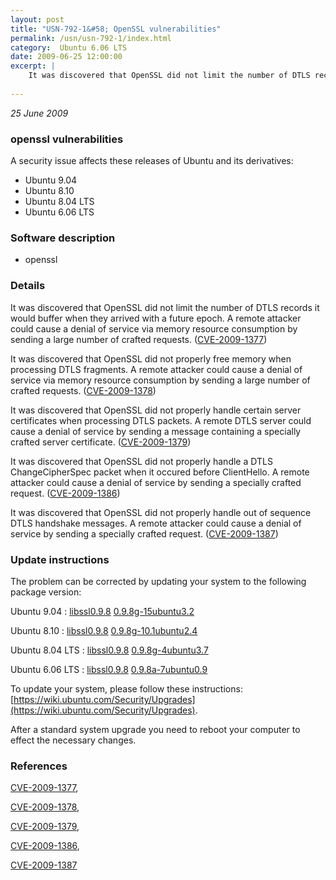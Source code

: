 ```yaml
---
layout: post
title: "USN-792-1&#58; OpenSSL vulnerabilities"
permalink: /usn/usn-792-1/index.html
category:  Ubuntu 6.06 LTS
date: 2009-06-25 12:00:00
excerpt: |
    It was discovered that OpenSSL did not limit the number of DTLS records it would buffer when they arrived with a future epoch. A remote attacker could cause a denial of service via memory resource consumption by sending a large number of crafted requests. ([CVE-2009-1377](http://people.ubuntu.com/~ubuntu-security/cve/CVE-2009-1377))
    
--- 
```

 
 

*25 June 2009*

### openssl vulnerabilities

A security issue affects these releases of Ubuntu and its derivatives:

* Ubuntu 9.04
* Ubuntu 8.10
* Ubuntu 8.04 LTS
* Ubuntu 6.06 LTS

### Software description

* openssl 

### Details

It was discovered that OpenSSL did not limit the number of DTLS records it would buffer when they arrived with a future epoch. A remote attacker could cause a denial of service via memory resource consumption by sending a large number of crafted requests. ([CVE-2009-1377](http://people.ubuntu.com/~ubuntu-security/cve/CVE-2009-1377))

It was discovered that OpenSSL did not properly free memory when processing DTLS fragments. A remote attacker could cause a denial of service via memory resource consumption by sending a large number of crafted requests. ([CVE-2009-1378](http://people.ubuntu.com/~ubuntu-security/cve/CVE-2009-1378))

It was discovered that OpenSSL did not properly handle certain server certificates when processing DTLS packets. A remote DTLS server could cause a denial of service by sending a message containing a specially crafted server certificate. ([CVE-2009-1379](http://people.ubuntu.com/~ubuntu-security/cve/CVE-2009-1379))

It was discovered that OpenSSL did not properly handle a DTLS ChangeCipherSpec packet when it occured before ClientHello. A remote attacker could cause a denial of service by sending a specially crafted request. ([CVE-2009-1386](http://people.ubuntu.com/~ubuntu-security/cve/CVE-2009-1386))

It was discovered that OpenSSL did not properly handle out of sequence DTLS handshake messages. A remote attacker could cause a denial of service by sending a specially crafted request. ([CVE-2009-1387](http://people.ubuntu.com/~ubuntu-security/cve/CVE-2009-1387)) 

### Update instructions

The problem can be corrected by updating your system to the following package version:

Ubuntu 9.04
 : [libssl0.9.8](https://launchpad.net/ubuntu/+source/openssl) <span> [0.9.8g-15ubuntu3.2](https://launchpad.net/ubuntu/+source/openssl/0.9.8g-15ubuntu3.2) </span> 

Ubuntu 8.10
 : [libssl0.9.8](https://launchpad.net/ubuntu/+source/openssl) <span> [0.9.8g-10.1ubuntu2.4](https://launchpad.net/ubuntu/+source/openssl/0.9.8g-10.1ubuntu2.4) </span> 

Ubuntu 8.04 LTS
 : [libssl0.9.8](https://launchpad.net/ubuntu/+source/openssl) <span> [0.9.8g-4ubuntu3.7](https://launchpad.net/ubuntu/+source/openssl/0.9.8g-4ubuntu3.7) </span> 

Ubuntu 6.06 LTS
 : [libssl0.9.8](https://launchpad.net/ubuntu/+source/openssl) <span> [0.9.8a-7ubuntu0.9](https://launchpad.net/ubuntu/+source/openssl/0.9.8a-7ubuntu0.9) </span> 

To update your system, please follow these instructions: [https://wiki.ubuntu.com/Security/Upgrades](https://wiki.ubuntu.com/Security/Upgrades).

After a standard system upgrade you need to reboot your computer to effect the necessary changes. 

### References

 
 [CVE-2009-1377](http://people.ubuntu.com/~ubuntu-security/cve/CVE-2009-1377), 

 [CVE-2009-1378](http://people.ubuntu.com/~ubuntu-security/cve/CVE-2009-1378), 

 [CVE-2009-1379](http://people.ubuntu.com/~ubuntu-security/cve/CVE-2009-1379), 

 [CVE-2009-1386](http://people.ubuntu.com/~ubuntu-security/cve/CVE-2009-1386), 

 [CVE-2009-1387](http://people.ubuntu.com/~ubuntu-security/cve/CVE-2009-1387)
 

